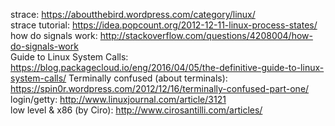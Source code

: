 strace: https://aboutthebird.wordpress.com/category/linux/  
strace tutorial: https://idea.popcount.org/2012-12-11-linux-process-states/  
how do signals work: http://stackoverflow.com/questions/4208004/how-do-signals-work  
Guide to Linux System Calls: https://blog.packagecloud.io/eng/2016/04/05/the-definitive-guide-to-linux-system-calls/
Terminally confused (about terminals): https://spin0r.wordpress.com/2012/12/16/terminally-confused-part-one/  
login/getty: http://www.linuxjournal.com/article/3121  
low level & x86 (by Ciro): http://www.cirosantilli.com/articles/  
